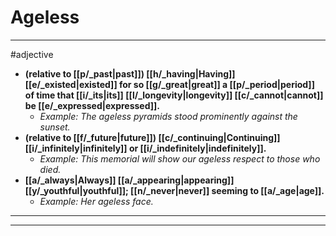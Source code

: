 # Ageless
---
#adjective
- **(relative to [[p/_past|past]]) [[h/_having|Having]] [[e/_existed|existed]] for so [[g/_great|great]] a [[p/_period|period]] of time that [[i/_its|its]] [[l/_longevity|longevity]] [[c/_cannot|cannot]] be [[e/_expressed|expressed]].**
	- _Example: The ageless pyramids stood prominently against the sunset._
- **(relative to [[f/_future|future]]) [[c/_continuing|Continuing]] [[i/_infinitely|infinitely]] or [[i/_indefinitely|indefinitely]].**
	- _Example: This memorial will show our ageless respect to those who died._
- **[[a/_always|Always]] [[a/_appearing|appearing]] [[y/_youthful|youthful]]; [[n/_never|never]] seeming to [[a/_age|age]].**
	- _Example: Her ageless face._
---
---
